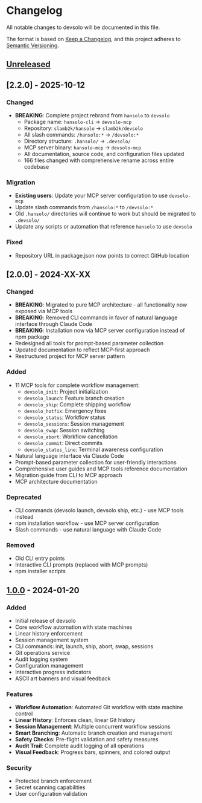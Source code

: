 # Changelog

All notable changes to devsolo will be documented in this file.

The format is based on [Keep a Changelog](https://keepachangelog.com/en/1.0.0/),
and this project adheres to [Semantic Versioning](https://semver.org/spec/v2.0.0.html).

## [Unreleased]

## [2.2.0] - 2025-10-12

### Changed
- **BREAKING**: Complete project rebrand from `hansolo` to `devsolo`
  - Package name: `hansolo-cli` → `devsolo-mcp`
  - Repository: `slamb2k/hansolo` → `slamb2k/devsolo`
  - All slash commands: `/hansolo:*` → `/devsolo:*`
  - Directory structure: `.hansolo/` → `.devsolo/`
  - MCP server binary: `hansolo-mcp` → `devsolo-mcp`
  - All documentation, source code, and configuration files updated
  - 166 files changed with comprehensive rename across entire codebase

### Migration
- **Existing users**: Update your MCP server configuration to use `devsolo-mcp`
- Update slash commands from `/hansolo:*` to `/devsolo:*`
- Old `.hansolo/` directories will continue to work but should be migrated to `.devsolo/`
- Update any scripts or automation that reference `hansolo` to use `devsolo`

### Fixed
- Repository URL in package.json now points to correct GitHub location

## [2.0.0] - 2024-XX-XX

### Changed
- **BREAKING**: Migrated to pure MCP architecture - all functionality now exposed via MCP tools
- **BREAKING**: Removed CLI commands in favor of natural language interface through Claude Code
- **BREAKING**: Installation now via MCP server configuration instead of npm package
- Redesigned all tools for prompt-based parameter collection
- Updated documentation to reflect MCP-first approach
- Restructured project for MCP server pattern

### Added
- 11 MCP tools for complete workflow management:
  - `devsolo_init`: Project initialization
  - `devsolo_launch`: Feature branch creation
  - `devsolo_ship`: Complete shipping workflow
  - `devsolo_hotfix`: Emergency fixes
  - `devsolo_status`: Workflow status
  - `devsolo_sessions`: Session management
  - `devsolo_swap`: Session switching
  - `devsolo_abort`: Workflow cancellation
  - `devsolo_commit`: Direct commits
  - `devsolo_status_line`: Terminal awareness configuration
- Natural language interface via Claude Code
- Prompt-based parameter collection for user-friendly interactions
- Comprehensive user guides and MCP tools reference documentation
- Migration guide from CLI to MCP approach
- MCP architecture documentation

### Deprecated
- CLI commands (devsolo launch, devsolo ship, etc.) - use MCP tools instead
- npm installation workflow - use MCP server configuration
- Slash commands - use natural language with Claude Code

### Removed
- Old CLI entry points
- Interactive CLI prompts (replaced with MCP prompts)
- npm installer scripts

## [1.0.0] - 2024-01-20

### Added
- Initial release of devsolo
- Core workflow automation with state machines
- Linear history enforcement
- Session management system
- CLI commands: init, launch, ship, abort, swap, sessions
- Git operations service
- Audit logging system
- Configuration management
- Interactive progress indicators
- ASCII art banners and visual feedback

### Features
- **Workflow Automation**: Automated Git workflow with state machine control
- **Linear History**: Enforces clean, linear Git history
- **Session Management**: Multiple concurrent workflow sessions
- **Smart Branching**: Automatic branch creation and management
- **Safety Checks**: Pre-flight validation and safety measures
- **Audit Trail**: Complete audit logging of all operations
- **Visual Feedback**: Progress bars, spinners, and colored output

### Security
- Protected branch enforcement
- Secret scanning capabilities
- User configuration validation

[Unreleased]: https://github.com/slamb2k/devsolo/compare/v1.0.0...HEAD
[1.0.0]: https://github.com/slamb2k/devsolo/releases/tag/v1.0.0